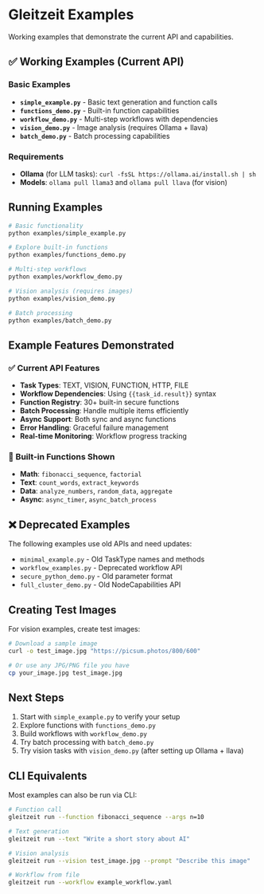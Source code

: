 # Gleitzeit Examples

Working examples that demonstrate the current API and capabilities.

## ✅ Working Examples (Current API)

### Basic Examples
- **`simple_example.py`** - Basic text generation and function calls
- **`functions_demo.py`** - Built-in function capabilities  
- **`workflow_demo.py`** - Multi-step workflows with dependencies
- **`vision_demo.py`** - Image analysis (requires Ollama + llava)
- **`batch_demo.py`** - Batch processing capabilities

### Requirements
- **Ollama** (for LLM tasks): `curl -fsSL https://ollama.ai/install.sh | sh`
- **Models**: `ollama pull llama3` and `ollama pull llava` (for vision)

## Running Examples

```bash
# Basic functionality
python examples/simple_example.py

# Explore built-in functions
python examples/functions_demo.py

# Multi-step workflows
python examples/workflow_demo.py

# Vision analysis (requires images)
python examples/vision_demo.py

# Batch processing
python examples/batch_demo.py
```

## Example Features Demonstrated

### ✅ Current API Features
- **Task Types**: TEXT, VISION, FUNCTION, HTTP, FILE
- **Workflow Dependencies**: Using `{{task_id.result}}` syntax
- **Function Registry**: 30+ built-in secure functions
- **Batch Processing**: Handle multiple items efficiently
- **Async Support**: Both sync and async functions
- **Error Handling**: Graceful failure management
- **Real-time Monitoring**: Workflow progress tracking

### 🔧 Built-in Functions Shown
- **Math**: `fibonacci_sequence`, `factorial`
- **Text**: `count_words`, `extract_keywords`
- **Data**: `analyze_numbers`, `random_data`, `aggregate`
- **Async**: `async_timer`, `async_batch_process`

## ❌ Deprecated Examples

The following examples use old APIs and need updates:
- `minimal_example.py` - Old TaskType names and methods
- `workflow_examples.py` - Deprecated workflow API
- `secure_python_demo.py` - Old parameter format
- `full_cluster_demo.py` - Old NodeCapabilities API

## Creating Test Images

For vision examples, create test images:

```bash
# Download a sample image
curl -o test_image.jpg "https://picsum.photos/800/600"

# Or use any JPG/PNG file you have
cp your_image.jpg test_image.jpg
```

## Next Steps

1. Start with `simple_example.py` to verify your setup
2. Explore functions with `functions_demo.py`  
3. Build workflows with `workflow_demo.py`
4. Try batch processing with `batch_demo.py`
5. Try vision tasks with `vision_demo.py` (after setting up Ollama + llava)

## CLI Equivalents

Most examples can also be run via CLI:

```bash
# Function call
gleitzeit run --function fibonacci_sequence --args n=10

# Text generation  
gleitzeit run --text "Write a short story about AI"

# Vision analysis
gleitzeit run --vision test_image.jpg --prompt "Describe this image"

# Workflow from file
gleitzeit run --workflow example_workflow.yaml
```